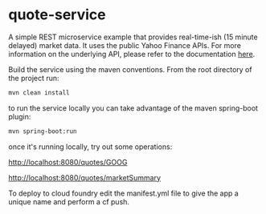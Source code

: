 # quote-service
A simple REST microservice example that provides real-time-ish (15 minute delayed) market data. It  uses the public Yahoo Finance APIs. For more information on the underlying API, please refer to the documentation [here](https://developer.yahoo.com/yql).

Build the service using the maven conventions. From the root directory of the project run:

```bash
mvn clean install
```

to run the service locally you can take advantage of the maven spring-boot plugin:

```bash
mvn spring-boot:run
```

once it's running locally, try out some operations:

<http://localhost:8080/quotes/GOOG>

<http://localhost:8080/quotes/marketSummary>

To deploy to cloud foundry edit the manifest.yml file to give the app a unique name and perform a cf push.

